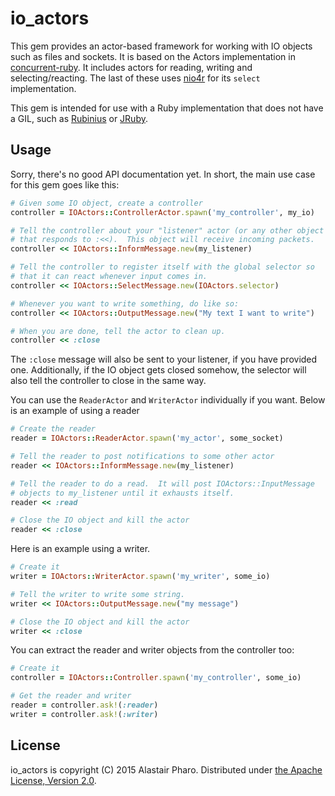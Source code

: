 # io_actors

This gem provides an actor-based framework for working with IO objects
such as files and sockets.  It is based on the Actors implementation
in [concurrent-ruby][cr].  It includes actors for reading, writing and
selecting/reacting.  The last of these uses [nio4r][nio] for its
`select` implementation.

This gem is intended for use with a Ruby implementation that does not
have a GIL, such as [Rubinius][rbx] or [JRuby][jruby].

[cr]: http://concurrent-ruby.com/
[nio]: https://github.com/celluloid/nio4r
[rbx]: http://rubini.us/
[jruby]: http://jruby.org/


## Usage

Sorry, there's no good API documentation yet.  In short, the main use
case for this gem goes like this:

~~~ ruby
# Given some IO object, create a controller
controller = IOActors::ControllerActor.spawn('my_controller', my_io)

# Tell the controller about your "listener" actor (or any other object
# that responds to :<<).  This object will receive incoming packets.
controller << IOActors::InformMessage.new(my_listener)

# Tell the controller to register itself with the global selector so
# that it can react whenever input comes in.
controller << IOActors::SelectMessage.new(IOActors.selector)

# Whenever you want to write something, do like so:
controller << IOActors::OutputMessage.new("My text I want to write")

# When you are done, tell the actor to clean up.
controller << :close
~~~

The `:close` message will also be sent to your listener, if you have
provided one.  Additionally, if the IO object gets closed somehow, the
selector will also tell the controller to close in the same way.

You can use the `ReaderActor` and `WriterActor` individually if you
want.  Below is an example of using a reader

~~~ ruby
# Create the reader
reader = IOActors::ReaderActor.spawn('my_actor', some_socket)

# Tell the reader to post notifications to some other actor
reader << IOActors::InformMessage.new(my_listener)

# Tell the reader to do a read.  It will post IOActors::InputMessage
# objects to my_listener until it exhausts itself.
reader << :read

# Close the IO object and kill the actor
reader << :close
~~~

Here is an example using a writer.

~~~ ruby
# Create it
writer = IOActors::WriterActor.spawn('my_writer', some_io)

# Tell the writer to write some string.
writer << IOActors::OutputMessage.new("my message")

# Close the IO object and kill the actor
writer << :close
~~~

You can extract the reader and writer objects from the controller too:

~~~ ruby
# Create it
controller = IOActors::Controller.spawn('my_controller', some_io)

# Get the reader and writer
reader = controller.ask!(:reader)
writer = controller.ask!(:writer)
~~~


## License

io_actors is copyright (C) 2015 Alastair Pharo.  Distributed under
[the Apache License, Version 2.0][license].

[license]: http://www.apache.org/licenses/LICENSE-2.0
